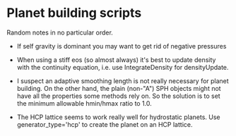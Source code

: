 Planet building scripts
=========================
Random notes in no particular order.

* If self gravity is dominant you may want to get rid of negative pressures

* When using a stiff eos (so almost always) it's best to update density with
  the continuity equation, i.e. use IntegrateDensity for densityUpdate.

* I suspect an adaptive smoothing length is not really necessary for planet
  building. On the other hand, the plain (non-"A") SPH objects might not have
  all the properties some methods rely on. So the solution is to set the
  minimum allowable hmin/hmax ratio to 1.0.

* The HCP lattice seems to work really well for hydrostatic planets. Use 
  generator_type='hcp' to create the planet on an HCP lattice.